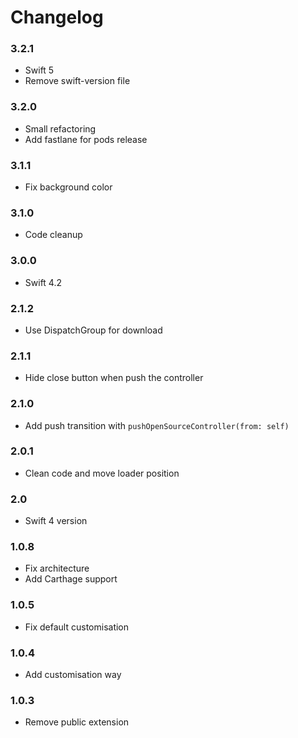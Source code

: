 Changelog
==========

### 3.2.1

- Swift 5 
- Remove swift-version file

### 3.2.0

- Small refactoring 
- Add fastlane for pods release 

### 3.1.1

- Fix background color  

### 3.1.0

- Code cleanup 

### 3.0.0

- Swift 4.2

### 2.1.2

- Use DispatchGroup for download

### 2.1.1

- Hide close button when push the controller

### 2.1.0

- Add push transition with `pushOpenSourceController(from: self)`

### 2.0.1

- Clean code and move loader position 

### 2.0

- Swift 4 version 

### 1.0.8

- Fix architecture
- Add Carthage support 

### 1.0.5

- Fix default customisation

### 1.0.4

- Add customisation way 

### 1.0.3

- Remove public extension 
